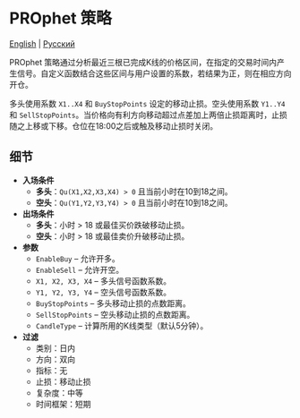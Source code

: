 # PROphet 策略
[English](README.md) | [Русский](README_ru.md)

PROphet 策略通过分析最近三根已完成K线的价格区间，在指定的交易时间内产生信号。自定义函数结合这些区间与用户设置的系数，若结果为正，则在相应方向开仓。

多头使用系数 `X1..X4` 和 `BuyStopPoints` 设定的移动止损。空头使用系数 `Y1..Y4` 和 `SellStopPoints`。当价格向有利方向移动超过点差加上两倍止损距离时，止损随之上移或下移。仓位在18:00之后或触及移动止损时关闭。

## 细节

- **入场条件**
  - **多头**：`Qu(X1,X2,X3,X4) > 0` 且当前小时在10到18之间。
  - **空头**：`Qu(Y1,Y2,Y3,Y4) > 0` 且当前小时在10到18之间。
- **出场条件**
  - **多头**：小时 > 18 或最佳买价跌破移动止损。
  - **空头**：小时 > 18 或最佳卖价升破移动止损。
- **参数**
  - `EnableBuy` – 允许开多。
  - `EnableSell` – 允许开空。
  - `X1, X2, X3, X4` – 多头信号函数系数。
  - `Y1, Y2, Y3, Y4` – 空头信号函数系数。
  - `BuyStopPoints` – 多头移动止损的点数距离。
  - `SellStopPoints` – 空头移动止损的点数距离。
  - `CandleType` – 计算所用的K线类型（默认5分钟）。
- **过滤**
  - 类别：日内
  - 方向：双向
  - 指标：无
  - 止损：移动止损
  - 复杂度：中等
  - 时间框架：短期
